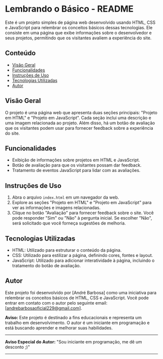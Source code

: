 # Lembrando o Básico - README

Este é um projeto simples de página web desenvolvido usando HTML, CSS e JavaScript para relembrar os conceitos básicos dessas tecnologias. Ele consiste em uma página que exibe informações sobre o desenvolvedor e seus projetos, permitindo que os visitantes avaliem a experiência do site.

## Conteúdo

- [Visão Geral](#visão-geral)
- [Funcionalidades](#funcionalidades)
- [Instruções de Uso](#instruções-de-uso)
- [Tecnologias Utilizadas](#tecnologias-utilizadas)
- [Autor](#autor)

## Visão Geral

O projeto é uma página web que apresenta duas seções principais: "Projeto em HTML" e "Projeto em JavaScript". Cada seção inclui uma descrição e uma imagem relacionada ao projeto. Além disso, há um botão de avaliação que os visitantes podem usar para fornecer feedback sobre a experiência do site.

## Funcionalidades

- Exibição de informações sobre projetos em HTML e JavaScript.
- Botão de avaliação para que os visitantes possam dar feedback.
- Tratamento de eventos JavaScript para lidar com as avaliações.

## Instruções de Uso

1. Abra o arquivo `index.html` em um navegador da web.
2. Explore as seções "Projeto em HTML" e "Projeto em JavaScript" para ver as informações e imagens relacionadas.
3. Clique no botão "Avaliação" para fornecer feedback sobre o site. Você pode responder "Sim" ou "Não" à pergunta inicial. Se escolher "Não", será solicitado que você forneça sugestões de melhoria.

## Tecnologias Utilizadas

- HTML: Utilizado para estruturar o conteúdo da página.
- CSS: Utilizado para estilizar a página, definindo cores, fontes e layout.
- JavaScript: Utilizado para adicionar interatividade à página, incluindo o tratamento do botão de avaliação.

## Autor

Este projeto foi desenvolvido por [André Barbosa] como uma iniciativa para relembrar os conceitos básicos de HTML, CSS e JavaScript. Você pode entrar em contato com o autor pelo seguinte email: [andrebarbosaoficial229@gmail.com].

**Aviso:** Este projeto é destinado a fins educacionais e representa um trabalho em desenvolvimento. O autor é um iniciante em programação e está buscando aprender e melhorar suas habilidades.

---

**Aviso Especial do Autor:** "Sou iniciante em programação, me dê um desconto ;)"

---
